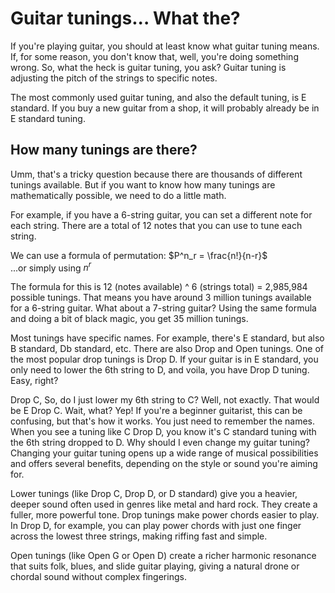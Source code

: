 # Guitar tunings... What the?

If you're playing guitar, you should at least know what guitar tuning means. If, for some reason, you don't know that, well, you're doing something wrong. So, what the heck is guitar tuning, you ask? Guitar tuning is adjusting the pitch of the strings to specific notes.

The most commonly used guitar tuning, and also the default tuning, is E standard. If you buy a new guitar from a shop, it will probably already be in E standard tuning.

## How many tunings are there?

Umm, that's a tricky question because there are thousands of different tunings available. But if you want to know how many tunings are mathematically possible, we need to do a little math.

For example, if you have a 6-string guitar, you can set a different note for each string. There are a total of 12 notes that you can use to tune each string.

We can use a formula of permutation: $P^n_r = \frac{n!}{n-r}$ <br />
...or simply using $n^r$


The formula for this is 12 (notes available) ^ 6 (strings total) = 2,985,984 possible tunings. That means you have around 3 million tunings available for a 6-string guitar. What about a 7-string guitar? Using the same formula and doing a bit of black magic, you get 35 million tunings.

Most tunings have specific names. For example, there's E standard, but also B standard, Db standard, etc. There are also Drop and Open tunings. One of the most popular drop tunings is Drop D. If your guitar is in E standard, you only need to lower the 6th string to D, and voila, you have Drop D tuning. Easy, right?

Drop C,  So, do I just lower my 6th string to C?
Well, not exactly. That would be E Drop C.
Wait, what?
Yep! If you're a beginner guitarist, this can be confusing, but that's how it works. You just need to remember the names. When you see a tuning like C Drop D, you know it's C standard tuning with the 6th string dropped to D.
Why should I even change my guitar tuning?
Changing your guitar tuning opens up a wide range of musical possibilities and offers several benefits, depending on the style or sound you're aiming for.


Lower tunings (like Drop C, Drop D, or D standard) give you a heavier, deeper sound often used in genres like metal and hard rock. They create a fuller, more powerful tone. Drop tunings make power chords easier to play. In Drop D, for example, you can play power chords with just one finger across the lowest three strings, making riffing fast and simple.

Open tunings (like Open G or Open D) create a richer harmonic resonance that suits folk, blues, and slide guitar playing, giving a natural drone or chordal sound without complex fingerings.
